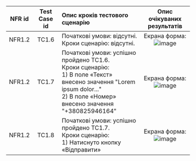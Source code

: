 |NFR id|Test Case id|Опис кроків тестового сценарію|Опис очікуваних результатів|
|:-:|:-:|:-|:-:|
|NFR1.2|TC1.6|Початкові умови: відсутні. <br> Кроки сценарію: відсутні.|Екрана форма: <br> ![image](https://user-images.githubusercontent.com/79566277/197408047-683b933a-4dee-4acf-94cc-6616c96e45d1.png)
|NFR1.2|TC1.7|Початкові умови: успішно пройдено TC1.6. <br> Кроки сценарію: <br> 1) В поле «Текст» внесено значення "Lorem ipsum dolor..." <br> 2) В поле «Номер» внесено значення "+380825946164"|Екрана форма: <br> ![image](https://user-images.githubusercontent.com/79566277/197408159-92e606b3-d46e-41ff-ae42-ede07a090132.png)
|NFR1.2|TC1.8|Початкові умови: успішно пройдено TC1.7. <br> Кроки сценарію: <br> 1) Натиснуто кнопку «Відправити»|Екрана форма: <br> ![image](https://user-images.githubusercontent.com/79566277/197408390-11c87fe0-d585-471a-a3b6-5307098c4c0b.png)
